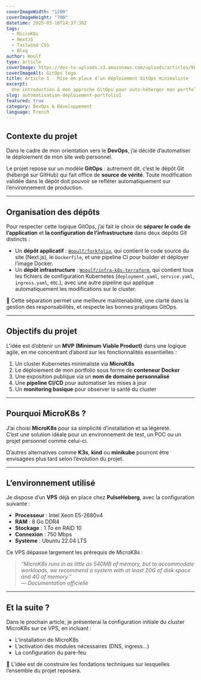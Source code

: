 ```yaml
---
coverImageWidth: "1200"
coverImageHeight: "700"
datetime: 2025-03-10T14:37:30Z
tags:
  - MicroK8s
  - NextJS
  - Tailwind CSS
  - Blog
author: Woulf
type: article
coverImage: https://dev-to-uploads.s3.amazonaws.com/uploads/articles/9kg8r33qvkcp35bxmc93.jpg
coverImageAlt: GitOps logo
title: Article 1 - Mise en place d’un déploiement GitOps minimaliste
excerpt:
  Une introduction à mon approche GitOps pour auto-héberger mon portfolio, avec séparation du code et de l'infra, déploiement Kubernetes, et CI/CD automatisée.
slug: automatisation-deploiement-portfolio1
featured: true
category: DevOps & Développement
language: French
---
```


## Contexte du projet

Dans le cadre de mon orientation vers le **DevOps**, j’ai décidé d’automatiser le déploiement de mon site web personnel.

Le projet repose sur un modèle **GitOps** : autrement dit, c’est le dépôt Git (hébergé sur GitHub) qui fait office de **source de vérité**. Toute modification validée dans le dépôt doit pouvoir se refléter automatiquement sur l’environnement de production.

---

## Organisation des dépôts

Pour respecter cette logique GitOps, j’ai fait le choix de **séparer le code de l’application** et **la configuration de l’infrastructure** dans deux dépôts Git distincts :

- Un **dépôt applicatif** : [`Wooulf/forkfolio`](https://github.com/Wooulf/forkfolio), qui contient le code source du site (Next.js), le `Dockerfile`, et une pipeline CI pour builder et déployer l’image Docker.
- Un **dépôt infrastructure** : [`Wooulf/infra-k8s-terraform`](https://github.com/Wooulf/infra-k8s-terraform), qui contient tous les fichiers de configuration Kubernetes (`deployment.yaml`, `service.yaml`, `ingress.yaml`, etc.), avec une autre pipeline qui applique automatiquement les modifications sur le cluster.

🔁 Cette séparation permet une meilleure maintenabilité, une clarté dans la gestion des responsabilités, et respecte les bonnes pratiques GitOps.

---

## Objectifs du projet

L’idée est d’obtenir un **MVP (Minimum Viable Product)** dans une logique agile, en me concentrant d’abord sur les fonctionnalités essentielles :

1. Un cluster Kubernetes minimaliste via **MicroK8s**
2. Le déploiement de mon portfolio sous forme de **conteneur Docker**
3. Une exposition publique via un **nom de domaine personnalisé**
4. Une **pipeline CI/CD** pour automatiser les mises à jour
5. Un **monitoring basique** pour observer la santé du cluster

---

## Pourquoi MicroK8s ?

J’ai choisi **MicroK8s** pour sa simplicité d’installation et sa légèreté.  
C’est une solution idéale pour un environnement de test, un POC ou un projet personnel comme celui-ci.

D’autres alternatives comme **K3s**, **kind** ou **minikube** pourront être envisagées plus tard selon l’évolution du projet.

---

## L’environnement utilisé

Je dispose d’un **VPS** déjà en place chez **PulseHeberg**, avec la configuration suivante :

- **Processeur** : Intel Xeon E5-2680v4  
- **RAM** : 8 Go DDR4  
- **Stockage** : 1 To en RAID 10  
- **Connexion** : 750 Mbps  
- **Système** : Ubuntu 22.04 LTS

Ce VPS dépasse largement les prérequis de MicroK8s :

> _“MicroK8s runs in as little as 540MB of memory, but to accommodate workloads, we recommend a system with at least 20G of disk space and 4G of memory.”_  
> — *Documentation officielle*

---

## Et la suite ?

Dans le prochain article, je présenterai la configuration initiale du cluster MicroK8s sur ce VPS, en incluant :
- L’installation de MicroK8s
- L’activation des modules nécessaires (DNS, ingress…)
- La configuration du pare-feu

🔧 L’idée est de construire les fondations techniques sur lesquelles l’ensemble du projet reposera.